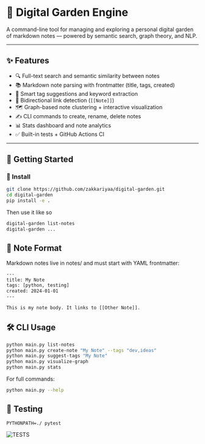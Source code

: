 # 🌱 Digital Garden Engine

A command-line tool for managing and exploring a personal digital garden of markdown notes — powered by semantic search, graph theory, and NLP.

---

## ✨ Features

- 🔍 Full-text search and semantic similarity between notes
- 📚 Markdown note parsing with frontmatter (title, tags, created)
- 🧠 Smart tag suggestions and keyword extraction
- 🔗 Bidirectional link detection (`[[Note]]`)
- 🗺 Graph-based note clustering + interactive visualization
- ✍️ CLI commands to create, rename, delete notes
- 📊 Stats dashboard and note analytics
- ✅ Built-in tests + GitHub Actions CI

---

## 🚀 Getting Started

### 🔧 Install

```bash
git clone https://github.com/zakkariyaa/digital-garden.git
cd digital-garden
pip install -e .
```

Then use it like so
```bash
digital-garden list-notes
digital-garden ...
```


## 📁 Note Format
Markdown notes live in notes/ and must start with YAML frontmatter:

```bash
---
title: My Note
tags: [python, testing]
created: 2024-01-01
---

This is my note body. It links to [[Other Note]].
```

## 🛠 CLI Usage
```bash
python main.py list-notes
python main.py create-note "My Note" --tags "dev,ideas"
python main.py suggest-tags "My Note"
python main.py visualize-graph
python main.py stats
```

For full commands:
```bash
python main.py --help
```

## 🧪 Testing
```
PYTHONPATH=./ pytest
```
![TESTS](https://github.com/zakkariyaa/digital-garden/actions/workflows/ci.yml/badge.svg)
